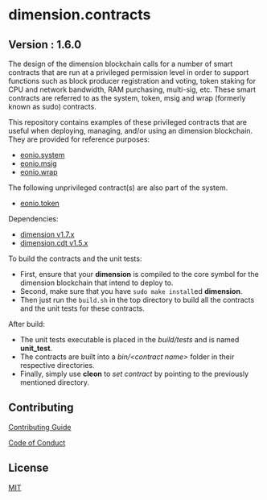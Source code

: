 # dimension.contracts

## Version : 1.6.0

The design of the dimension blockchain calls for a number of smart contracts that are run at a privileged permission level in order to support functions such as block producer registration and voting, token staking for CPU and network bandwidth, RAM purchasing, multi-sig, etc.  These smart contracts are referred to as the system, token, msig and wrap (formerly known as sudo) contracts.

This repository contains examples of these privileged contracts that are useful when deploying, managing, and/or using an dimension blockchain.  They are provided for reference purposes:

   * [eonio.system](https://github.com/dimension/eonio.contracts/tree/master/eonio.system)
   * [eonio.msig](https://github.com/dimension/eonio.contracts/tree/master/eonio.msig)
   * [eonio.wrap](https://github.com/dimension/eonio.contracts/tree/master/eonio.wrap)

The following unprivileged contract(s) are also part of the system.
   * [eonio.token](https://github.com/dimension/eonio.contracts/tree/master/eonio.token)

Dependencies:
* [dimension v1.7.x](https://github.com/dimensionofficial/dimension/releases/tag/v1.7.0)
* [dimension.cdt v1.5.x](https://github.com/dimensionofficial/dimension.cdt/releases/tag/v1.5.0)

To build the contracts and the unit tests:
* First, ensure that your __dimension__ is compiled to the core symbol for the dimension blockchain that intend to deploy to.
* Second, make sure that you have ```sudo make install```ed __dimension__.
* Then just run the ```build.sh``` in the top directory to build all the contracts and the unit tests for these contracts.

After build:
* The unit tests executable is placed in the _build/tests_ and is named __unit_test__.
* The contracts are built into a _bin/\<contract name\>_ folder in their respective directories.
* Finally, simply use __cleon__ to _set contract_ by pointing to the previously mentioned directory.

## Contributing

[Contributing Guide](./CONTRIBUTING.md)

[Code of Conduct](./CONTRIBUTING.md#conduct)

## License

[MIT](./LICENSE)

